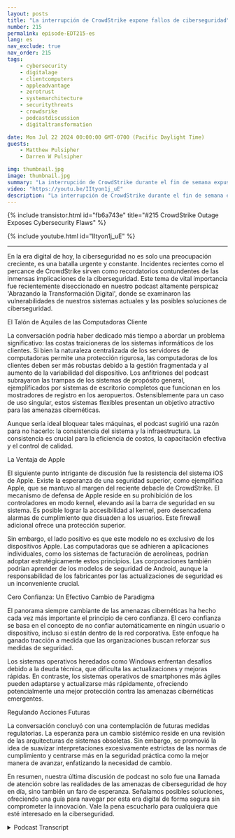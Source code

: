 ```yaml
---
layout: posts
title: "La interrupción de CrowdStrike expone fallos de ciberseguridad"
number: 215
permalink: episode-EDT215-es
lang: es
nav_exclude: true
nav_order: 215
tags:
    - cybersecurity
    - digitalage
    - clientcomputers
    - appleadvantage
    - zerotrust
    - systemarchitecture
    - securitythreats
    - crowdsrike
    - podcastdiscussion
    - digitaltransformation

date: Mon Jul 22 2024 00:00:00 GMT-0700 (Pacific Daylight Time)
guests:
    - Matthew Pulsipher
    - Darren W Pulsipher

img: thumbnail.jpg
image: thumbnail.jpg
summary: "La interrupción de CrowdStrike durante el fin de semana expuso importantes fallas en nuestro enfoque hacia la ciberseguridad, la ingeniería de software y la arquitectura de sistemas. Darren está acompañado por el invitado que vuelve, Matthew Pulsipher, para discutir las implicaciones de los eventos de este fin de semana."
video: "https://youtu.be/IItyon1j_uE"
description: "La interrupción de CrowdStrike durante el fin de semana expuso importantes fallas en nuestro enfoque hacia la ciberseguridad, la ingeniería de software y la arquitectura de sistemas. Darren está acompañado por el invitado que vuelve, Matthew Pulsipher, para discutir las implicaciones de los eventos de este fin de semana."
---
```


<div>
{% include transistor.html id="fb6a743e" title="#215 CrowdStrike Outage Exposes Cybersecurity Flaws" %}

{% include youtube.html id="IItyon1j_uE" %}
</div>

---

En la era digital de hoy, la ciberseguridad no es solo una preocupación creciente, es una batalla urgente y constante. Incidentes recientes como el percance de CrowdStrike sirven como recordatorios contundentes de las inmensas implicaciones de la ciberseguridad. Este tema de vital importancia fue recientemente diseccionado en nuestro podcast altamente perspicaz 'Abrazando la Transformación Digital', donde se examinaron las vulnerabilidades de nuestros sistemas actuales y las posibles soluciones de ciberseguridad.

El Talón de Aquiles de las Computadoras Cliente

La conversación podría haber dedicado más tiempo a abordar un problema significativo: las costas traicioneras de los sistemas informáticos de los clientes. Si bien la naturaleza centralizada de los servidores de computadoras permite una protección rigurosa, las computadoras de los clientes deben ser más robustas debido a la gestión fragmentada y al aumento de la variabilidad del dispositivo. Los anfitriones del podcast subrayaron las trampas de los sistemas de propósito general, ejemplificados por sistemas de escritorio completos que funcionan en los mostradores de registro en los aeropuertos. Ostensiblemente para un caso de uso singular, estos sistemas flexibles presentan un objetivo atractivo para las amenazas cibernéticas.

Aunque sería ideal bloquear tales máquinas, el podcast sugirió una razón para no hacerlo: la consistencia del sistema y la infraestructura. La consistencia es crucial para la eficiencia de costos, la capacitación efectiva y el control de calidad.

La Ventaja de Apple

El siguiente punto intrigante de discusión fue la resistencia del sistema iOS de Apple. Existe la esperanza de una seguridad superior, como ejemplifica Apple, que se mantuvo al margen del reciente debacle de CrowdStrike. El mecanismo de defensa de Apple reside en su prohibición de los controladores en modo kernel, elevando así la barra de seguridad en su sistema. Es posible lograr la accesibilidad al kernel, pero desencadena alarmas de cumplimiento que disuaden a los usuarios. Este firewall adicional ofrece una protección superior.

Sin embargo, el lado positivo es que este modelo no es exclusivo de los dispositivos Apple. Las computadoras que se adhieren a aplicaciones individuales, como los sistemas de facturación de aerolíneas, podrían adoptar estratégicamente estos principios. Las corporaciones también podrían aprender de los modelos de seguridad de Android, aunque la responsabilidad de los fabricantes por las actualizaciones de seguridad es un inconveniente crucial.

Cero Confianza: Un Efectivo Cambio de Paradigma

El panorama siempre cambiante de las amenazas cibernéticas ha hecho cada vez más importante el principio de cero confianza. El cero confianza se basa en el concepto de no confiar automáticamente en ningún usuario o dispositivo, incluso si están dentro de la red corporativa. Este enfoque ha ganado tracción a medida que las organizaciones buscan reforzar sus medidas de seguridad.

Los sistemas operativos heredados como Windows enfrentan desafíos debido a la deuda técnica, que dificulta las actualizaciones y mejoras rápidas. En contraste, los sistemas operativos de smartphones más ágiles pueden adaptarse y actualizarse más rápidamente, ofreciendo potencialmente una mejor protección contra las amenazas cibernéticas emergentes.

Regulando Acciones Futuras

La conversación concluyó con una contemplación de futuras medidas regulatorias. La esperanza para un cambio sistémico reside en una revisión de las arquitecturas de sistemas obsoletas. Sin embargo, se promovió la idea de suavizar interpretaciones excesivamente estrictas de las normas de cumplimiento y centrarse más en la seguridad práctica como la mejor manera de avanzar, enfatizando la necesidad de cambio.

En resumen, nuestra última discusión de podcast no solo fue una llamada de atención sobre las realidades de las amenazas de ciberseguridad de hoy en día, sino también un faro de esperanza. Señalamos posibles soluciones, ofreciendo una guía para navegar por esta era digital de forma segura sin comprometer la innovación. Vale la pena escucharlo para cualquiera que esté interesado en la ciberseguridad.



<details>
<summary> Podcast Transcript </summary>

<p></p>

</details>
